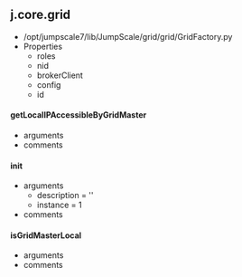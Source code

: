 ## j.core.grid

- /opt/jumpscale7/lib/JumpScale/grid/grid/GridFactory.py
- Properties
    - roles
    - nid
    - brokerClient
    - config
    - id

#### getLocalIPAccessibleByGridMaster 
- arguments
- comments
    

#### init 
- arguments
    - description = ''
    - instance = 1
- comments
    

#### isGridMasterLocal 
- arguments
- comments
    

